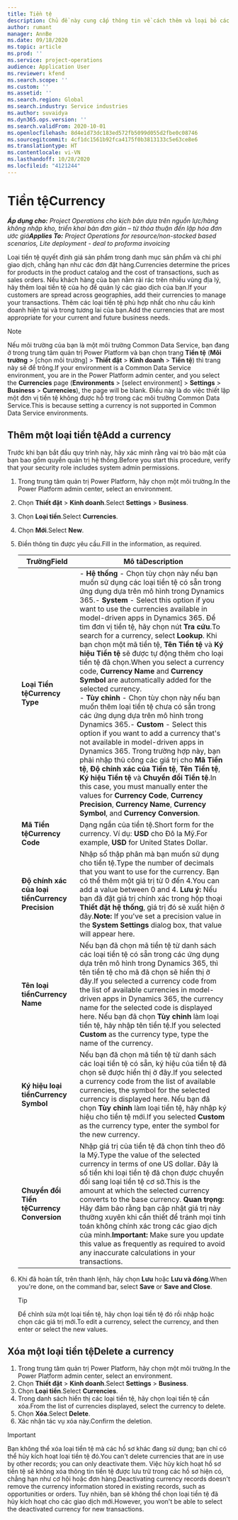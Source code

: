 ```yaml
---
title: Tiền tệ
description: Chủ đề này cung cấp thông tin về cách thêm và loại bỏ các loại tiền tệ trong Project Operations.
author: rumant
manager: AnnBe
ms.date: 09/18/2020
ms.topic: article
ms.prod: ''
ms.service: project-operations
audience: Application User
ms.reviewer: kfend
ms.search.scope: ''
ms.custom: ''
ms.assetid: ''
ms.search.region: Global
ms.search.industry: Service industries
ms.author: suvaidya
ms.dyn365.ops.version: ''
ms.search.validFrom: 2020-10-01
ms.openlocfilehash: 8d4e1d73dc183ed572fb5099d055d2fbe0c08746
ms.sourcegitcommit: 4cf1dc1561b92fca4175f0b3813133c5e63ce8e6
ms.translationtype: HT
ms.contentlocale: vi-VN
ms.lasthandoff: 10/28/2020
ms.locfileid: "4121244"
---
```

# <a name="currency"></a><span data-ttu-id="a9d64-103">Tiền tệ</span><span class="sxs-lookup"><span data-stu-id="a9d64-103">Currency</span></span>

<span data-ttu-id="a9d64-104">_**Áp dụng cho:** Project Operations cho kịch bản dựa trên nguồn lực/hàng không nhập kho, triển khai bản đơn giản – từ thỏa thuận đến lập hóa đơn ước giá_</span><span class="sxs-lookup"><span data-stu-id="a9d64-104">_**Applies To:** Project Operations for resource/non-stocked based scenarios, Lite deployment - deal to proforma invoicing_</span></span>

<span data-ttu-id="a9d64-105">Loại tiền tệ quyết định giá sản phẩm trong danh mục sản phẩm và chi phí giao dịch, chẳng hạn như các đơn đặt hàng.</span><span class="sxs-lookup"><span data-stu-id="a9d64-105">Currencies determine the prices for products in the product catalog and the cost of transactions, such as sales orders.</span></span> <span data-ttu-id="a9d64-106">Nếu khách hàng của bạn nằm rải rác trên nhiều vùng địa lý, hãy thêm loại tiền tệ của họ để quản lý các giao dịch của bạn.</span><span class="sxs-lookup"><span data-stu-id="a9d64-106">If your customers are spread across geographies, add their currencies to manage your transactions.</span></span> <span data-ttu-id="a9d64-107">Thêm các loại tiền tệ phù hợp nhất cho nhu cầu kinh doanh hiện tại và trong tương lai của bạn.</span><span class="sxs-lookup"><span data-stu-id="a9d64-107">Add the currencies that are most appropriate for your current and future business needs.</span></span>  

> [!NOTE]
> <span data-ttu-id="a9d64-108">Nếu môi trường của bạn là một môi trường Common Data Service, bạn đang ở trong trung tâm quản trị Power Platform và bạn chọn trang **Tiền tệ** (**Môi trường** > [chọn môi trường] > **Thiết đặt** > **Kinh doanh** > **Tiền tệ**) thì trang này sẽ để trông.</span><span class="sxs-lookup"><span data-stu-id="a9d64-108">If your environment is a Common Data Service environment, you are in the Power Platform admin center, and you select the **Currencies** page (**Environments** > [select environment] > **Settings** > **Business** > **Currencies**), the page will be blank.</span></span> <span data-ttu-id="a9d64-109">Điều này là do việc thiết lập một đơn vị tiền tệ không được hỗ trợ trong các môi trường Common Data Service.</span><span class="sxs-lookup"><span data-stu-id="a9d64-109">This is because setting a currency is not supported in Common Data Service environments.</span></span>

## <a name="add-a-currency"></a><span data-ttu-id="a9d64-110">Thêm một loại tiền tệ</span><span class="sxs-lookup"><span data-stu-id="a9d64-110">Add a currency</span></span>  
<span data-ttu-id="a9d64-111">Trước khi bạn bắt đầu quy trình này, hãy xác minh rằng vai trò bảo mật của bạn bao gồm quyền quản trị hệ thống.</span><span class="sxs-lookup"><span data-stu-id="a9d64-111">Before you start this procedure, verify that your security role includes system admin permissions.</span></span> 

1. <span data-ttu-id="a9d64-112">Trong trung tâm quản trị Power Platform, hãy chọn một môi trường.</span><span class="sxs-lookup"><span data-stu-id="a9d64-112">In the Power Platform admin center, select an environment.</span></span> 
2. <span data-ttu-id="a9d64-113">Chọn **Thiết đặt** > **Kinh doanh**.</span><span class="sxs-lookup"><span data-stu-id="a9d64-113">Select **Settings** > **Business**.</span></span>
3. <span data-ttu-id="a9d64-114">Chọn **Loại tiền**.</span><span class="sxs-lookup"><span data-stu-id="a9d64-114">Select **Currencies**.</span></span>  
4. <span data-ttu-id="a9d64-115">Chọn **Mới**.</span><span class="sxs-lookup"><span data-stu-id="a9d64-115">Select **New**.</span></span>  
5. <span data-ttu-id="a9d64-116">Điền thông tin được yêu cầu.</span><span class="sxs-lookup"><span data-stu-id="a9d64-116">Fill in the information, as required.</span></span>  


   |          <span data-ttu-id="a9d64-117">Trường</span><span class="sxs-lookup"><span data-stu-id="a9d64-117">Field</span></span>          |                                                                                                                                                                                                                                                                                                                                                                            <span data-ttu-id="a9d64-118">Mô tả</span><span class="sxs-lookup"><span data-stu-id="a9d64-118">Description</span></span>                                                                                                                                                                                                                                                                                                                                                                            |
   |-------------------------|-------------------------------------------------------------------------------------------------------------------------------------------------------------------------------------------------------------------------------------------------------------------------------------------------------------------------------------------------------------------------------------------------------------------------------------------------------------------------------------------------------------------------------------------------------------------------------------------------------------------------------------------------------------------------------------------------------------------------------------------------------------------|
   |    <span data-ttu-id="a9d64-119">**Loại Tiền tệ**</span><span class="sxs-lookup"><span data-stu-id="a9d64-119">**Currency Type**</span></span>    | <span data-ttu-id="a9d64-120">- **Hệ thống** - Chọn tùy chọn này nếu bạn muốn sử dụng các loại tiền tệ có sẵn trong ứng dụng dựa trên mô hình trong Dynamics 365.</span><span class="sxs-lookup"><span data-stu-id="a9d64-120">- **System** - Select this option if you want to use the currencies available in model-driven apps in Dynamics 365.</span></span> <span data-ttu-id="a9d64-121">Để tìm đơn vị tiền tệ, hãy chọn nút **Tra cứu**.</span><span class="sxs-lookup"><span data-stu-id="a9d64-121">To search for a currency,  select **Lookup**.</span></span> <span data-ttu-id="a9d64-122">Khi bạn chọn một mã tiền tệ, **Tên Tiền tệ** và **Ký hiệu Tiền tệ** sẽ được tự động thêm cho loại tiền tệ đã chọn.</span><span class="sxs-lookup"><span data-stu-id="a9d64-122">When you select a currency code, **Currency Name** and **Currency Symbol** are automatically added for the selected currency.</span></span><br /><span data-ttu-id="a9d64-123">- **Tùy chỉnh** - Chọn tùy chọn này nếu bạn muốn thêm loại tiền tệ chưa có sẵn trong các ứng dụng dựa trên mô hình trong Dynamics 365.</span><span class="sxs-lookup"><span data-stu-id="a9d64-123">- **Custom** - Select this option if you want to add a currency that's not available in model-driven apps in Dynamics 365.</span></span> <span data-ttu-id="a9d64-124">Trong trường hợp này, bạn phải nhập thủ công các giá trị cho **Mã Tiền tệ**, **Độ chính xác của Tiền tệ**, **Tên Tiền tệ**, **Ký hiệu Tiền tệ** và **Chuyển đổi Tiền tệ**.</span><span class="sxs-lookup"><span data-stu-id="a9d64-124">In this case, you must manually enter the values for **Currency Code**, **Currency Precision**, **Currency Name**, **Currency Symbol**, and **Currency Conversion**.</span></span> |
   |    <span data-ttu-id="a9d64-125">**Mã Tiền tệ**</span><span class="sxs-lookup"><span data-stu-id="a9d64-125">**Currency Code**</span></span>    |                                                                                                                                                                                                                                                                                                                                            <span data-ttu-id="a9d64-126">Dạng ngắn của tiền tệ.</span><span class="sxs-lookup"><span data-stu-id="a9d64-126">Short form for the currency.</span></span> <span data-ttu-id="a9d64-127">Ví dụ: **USD** cho Đô la Mỹ.</span><span class="sxs-lookup"><span data-stu-id="a9d64-127">For example, **USD** for United States Dollar.</span></span>                                                                                                                                                                                                                                                                                                                                            |
   | <span data-ttu-id="a9d64-128">**Độ chính xác của loại tiền**</span><span class="sxs-lookup"><span data-stu-id="a9d64-128">**Currency Precision**</span></span>  |                                                                                                                                                                                  <span data-ttu-id="a9d64-129">Nhập số thập phân mà bạn muốn sử dụng cho tiền tệ.</span><span class="sxs-lookup"><span data-stu-id="a9d64-129">Type the number of decimals that you want to use for the currency.</span></span>  <span data-ttu-id="a9d64-130">Bạn có thể thêm một giá trị từ 0 đến 4.</span><span class="sxs-lookup"><span data-stu-id="a9d64-130">You can add a value between 0 and 4.</span></span> <span data-ttu-id="a9d64-131">**Lưu ý:**  Nếu bạn đã đặt giá trị chính xác trong hộp thoại **Thiết đặt hệ thống**, giá trị đó sẽ xuất hiện ở đây.</span><span class="sxs-lookup"><span data-stu-id="a9d64-131">**Note:**  If you've set a precision value in the **System Settings** dialog box, that value will appear here.</span></span>                                                                                                                                                                                  |
   |    <span data-ttu-id="a9d64-132">**Tên loại tiền**</span><span class="sxs-lookup"><span data-stu-id="a9d64-132">**Currency Name**</span></span>    |                                                                                                                                                                                                                                         <span data-ttu-id="a9d64-133">Nếu bạn đã chọn mã tiền tệ từ danh sách các loại tiền tệ có sẵn trong các ứng dụng dựa trên mô hình trong Dynamics 365, thì tên tiền tệ cho mã đã chọn sẽ hiển thị ở đây.</span><span class="sxs-lookup"><span data-stu-id="a9d64-133">If you selected a currency code from the list of available currencies in model-driven apps in Dynamics 365, the currency name for the selected code is displayed here.</span></span> <span data-ttu-id="a9d64-134">Nếu bạn đã chọn **Tùy chỉnh** làm loại tiền tệ, hãy nhập tên tiền tệ.</span><span class="sxs-lookup"><span data-stu-id="a9d64-134">If you selected **Custom** as the currency type, type the name of the currency.</span></span>                                                                                                                                                                                                                                          |
   |   <span data-ttu-id="a9d64-135">**Ký hiệu loại tiền**</span><span class="sxs-lookup"><span data-stu-id="a9d64-135">**Currency Symbol**</span></span>   |                                                                                                                                                                                                                                                                      <span data-ttu-id="a9d64-136">Nếu bạn đã chọn mã tiền tệ từ danh sách các loại tiền tệ có sẵn, ký hiệu của tiền tệ đã chọn sẽ được hiển thị ở đây.</span><span class="sxs-lookup"><span data-stu-id="a9d64-136">If you selected a currency code from the list of available currencies, the symbol for the selected currency is displayed here.</span></span> <span data-ttu-id="a9d64-137">Nếu bạn đã chọn **Tùy chỉnh** làm loại tiền tệ, hãy nhập ký hiệu cho tiền tệ mới.</span><span class="sxs-lookup"><span data-stu-id="a9d64-137">If you selected **Custom** as the currency type, enter the symbol for the new currency.</span></span>                                                                                                                                                                                                                                                                       |
   | <span data-ttu-id="a9d64-138">**Chuyển đổi Tiền tệ**</span><span class="sxs-lookup"><span data-stu-id="a9d64-138">**Currency Conversion**</span></span> |                                                                                                                                                                                                                                     <span data-ttu-id="a9d64-139">Nhập giá trị của tiền tệ đã chọn tính theo đô la Mỹ.</span><span class="sxs-lookup"><span data-stu-id="a9d64-139">Type the value of the selected currency in terms of one US dollar.</span></span> <span data-ttu-id="a9d64-140">Đây là số tiền khi loại tiền tệ đã chọn được chuyển đổi sang loại tiền tệ cơ sở.</span><span class="sxs-lookup"><span data-stu-id="a9d64-140">This is the amount at which the selected currency converts to the base currency.</span></span> <span data-ttu-id="a9d64-141">**Quan trọng:**  Hãy đảm bảo rằng bạn cập nhật giá trị này thường xuyên khi cần thiết để tránh mọi tính toán không chính xác trong các giao dịch của mình.</span><span class="sxs-lookup"><span data-stu-id="a9d64-141">**Important:**  Make sure you update this value as frequently as required to avoid any inaccurate calculations in your transactions.</span></span>                                                                                                                                                                                                                                      |


6. <span data-ttu-id="a9d64-142">Khi đã hoàn tất, trên thanh lệnh, hãy chọn **Lưu** hoặc **Lưu và đóng**.</span><span class="sxs-lookup"><span data-stu-id="a9d64-142">When you're done, on the command bar, select **Save** or **Save and Close**.</span></span>  

   > [!TIP]
   >  <span data-ttu-id="a9d64-143">Để chỉnh sửa một loại tiền tệ, hãy chọn loại tiền tệ đó rồi nhập hoặc chọn các giá trị mới.</span><span class="sxs-lookup"><span data-stu-id="a9d64-143">To edit a currency, select the currency, and then enter or select the new values.</span></span>  

## <a name="delete-a-currency"></a><span data-ttu-id="a9d64-144">Xóa một loại tiền tệ</span><span class="sxs-lookup"><span data-stu-id="a9d64-144">Delete a currency</span></span>  

1. <span data-ttu-id="a9d64-145">Trong trung tâm quản trị Power Platform, hãy chọn một môi trường.</span><span class="sxs-lookup"><span data-stu-id="a9d64-145">In the Power Platform admin center, select an environment.</span></span> 
2. <span data-ttu-id="a9d64-146">Chọn **Thiết đặt** > **Kinh doanh**.</span><span class="sxs-lookup"><span data-stu-id="a9d64-146">Select **Settings** > **Business**.</span></span>
3. <span data-ttu-id="a9d64-147">Chọn **Loại tiền**.</span><span class="sxs-lookup"><span data-stu-id="a9d64-147">Select **Currencies**.</span></span>  
4. <span data-ttu-id="a9d64-148">Trong danh sách hiển thị các loại tiền tệ, hãy chọn loại tiền tệ cần xóa.</span><span class="sxs-lookup"><span data-stu-id="a9d64-148">From the list of currencies displayed, select the currency to delete.</span></span>  
5. <span data-ttu-id="a9d64-149">Chọn **Xóa**.</span><span class="sxs-lookup"><span data-stu-id="a9d64-149">Select **Delete**.</span></span>  
6. <span data-ttu-id="a9d64-150">Xác nhận tác vụ xóa này.</span><span class="sxs-lookup"><span data-stu-id="a9d64-150">Confirm the deletion.</span></span>  

> [!IMPORTANT]
>  <span data-ttu-id="a9d64-151">Bạn không thể xóa loại tiền tệ mà các hồ sơ khác đang sử dụng; bạn chỉ có thể hủy kích hoạt loại tiền tệ đó.</span><span class="sxs-lookup"><span data-stu-id="a9d64-151">You can't delete currencies that are in use by other records; you can only deactivate them.</span></span> <span data-ttu-id="a9d64-152">Việc hủy kích hoạt hồ sơ tiền tệ sẽ không xóa thông tin tiền tệ được lưu trữ trong các hồ sơ hiện có, chẳng hạn như cơ hội hoặc đơn hàng.</span><span class="sxs-lookup"><span data-stu-id="a9d64-152">Deactivating currency records doesn't remove the currency information stored in existing records, such as opportunities or orders.</span></span> <span data-ttu-id="a9d64-153">Tuy nhiên, bạn sẽ không thể chọn loại tiền tệ đã hủy kích hoạt cho các giao dịch mới.</span><span class="sxs-lookup"><span data-stu-id="a9d64-153">However, you won't be able to select the deactivated currency for new transactions.</span></span>  
